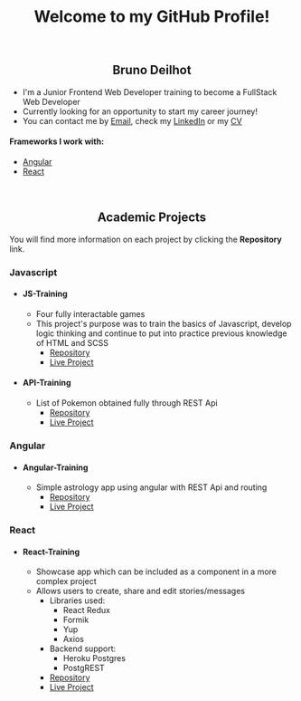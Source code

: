 <h1 align="center">Welcome to my GitHub Profile!</h1>
<br>
<h2 align="center">Bruno Deilhot</h2>

- I'm a Junior Frontend Web Developer training to become a FullStack Web Developer
- Currently looking for an opportunity to start my career journey!
- You can contact me by <a href="mailto:brunodeilhot@outlook.com" target="_blank">Email</a>, check my <a href="https://www.linkedin.com/in/brunodeilhot/" target="_blank">LinkedIn</a> or my <a href="https://github.com/brunodeilhot/brunodeilhot/blob/main/BrunoCV-EN.pdf" target="_blank">CV</a>

#### Frameworks I work with:
   - [Angular](https://github.com/brunodeilhot#angular)
   - [React](https://github.com/brunodeilhot#react)

<br>
<h2 align="center">Academic Projects</h2>
You will find more information on each project by clicking the <b>Repository</b> link.

### Javascript

- #### JS-Training
  - Four fully interactable games
  - This project's purpose was to train the basics of Javascript, develop logic thinking and continue to put into practice previous knowledge of HTML and SCSS
    - [Repository](https://github.com/brunodeilhot/JS-training#readme)
    - [Live Project](https://brunodeilhot.github.io/JS-training/index.html)

- #### API-Training
  - List of Pokemon obtained fully through REST Api
    - [Repository](https://github.com/brunodeilhot/API-training#readme)
    - [Live Project](https://brunodeilhot.github.io/API-training/)

### Angular

- #### Angular-Training
  - Simple astrology app using angular with REST Api and routing
    - [Repository](https://github.com/brunodeilhot/Astrology#readme)
    - [Live Project](https://brunodeilhot.github.io/Astrology/)

### React

- #### React-Training
  - Showcase app which can be included as a component in a more complex project
  - Allows users to create, share and edit stories/messages
    - Libraries used:
      - React Redux
      - Formik
      - Yup
      - Axios
    - Backend support:
      - Heroku Postgres
      - PostgREST
    - [Repository](https://github.com/brunodeilhot/react-training#readme)
    - [Live Project](https://brunodeilhot.github.io/react-training/)
